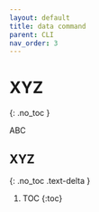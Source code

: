 ```yaml
---
layout: default
title: data command
parent: CLI
nav_order: 3
---
```


# XYZ
{: .no_toc }

ABC

## XYZ
{: .no_toc .text-delta }

1. TOC
{:toc}